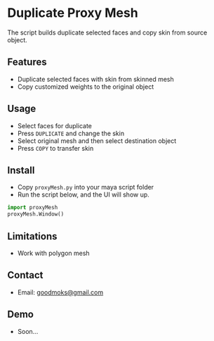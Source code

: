 # Duplicate Proxy Mesh
The script builds duplicate selected faces and copy skin from source object.

## Features
- Duplicate selected faces with skin from skinned mesh
- Copy customized weights to the original object

## Usage
- Select faces for duplicate
- Press `DUPLICATE` and change the skin
- Select original mesh and then select destination object
- Press `COPY` to transfer skin
 
## Install
- Copy `proxyMesh.py` into your maya script folder 
- Run the script below, and the UI will show up.
```python
import proxyMesh
proxyMesh.Window()
```

## Limitations 
- Work with polygon mesh

## Contact
- Email: goodmoks@gmail.com

## Demo
- Soon...